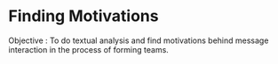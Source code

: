 Finding Motivations
===================
Objective :
To do textual analysis and find motivations behind message interaction in the process of forming teams.
